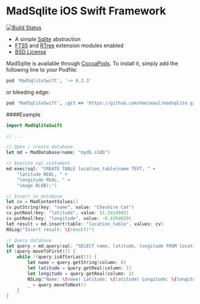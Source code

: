 # MadSqlite iOS Swift Framework

[![Build Status](https://travis-ci.org/manimaul/madsqlite-ios-swift.svg?branch=master)](https://travis-ci.org/manimaul/madsqlite-ios-swift)

 * A simple [Sqlite](https://sqlite.org) abstraction
 * [FTS5](https://sqlite.org/fts5.html) and [RTree](https://www.sqlite.org/rtree.html) extension modules enabled
 * [BSD License](LICENSE.md)


MadSqlite is available through [CocoaPods](http://cocoapods.org). To install
it, simply add the following line to your Podfile:

```ruby
pod 'MadSqliteSwift', '~> 0.2.3'
```
or bleeding edge:
```ruby
pod 'MadSqliteSwift', :git => 'https://github.com/manimaul/madsqlite.git'
```

####Example

```swift
import MadSqliteSwift

// ...

// Open / create database
let md = MadDatabase(name: "mydb.s3db")

// Execute sql statement
md.exec(sql: "CREATE TABLE location_table(name TEXT, " +
    "latitude REAL, " +
    "longitude REAL, " +
    "image BLOB);")

// Insert in database
let cv = MadContentValues()
cv.putString(key: "name", value: "Cheshire Cat")
cv.putReal(key: "latitude", value: 51.2414945)
cv.putReal(key: "longitude", value: -0.6354629)
let result = md.insert(table: "location_table", values: cv)
NSLog("Insert result: \(result)")

// Query database
let query = md.query(sql: "SELECT name, latitude, longitude FROM location_table WHERE name=?", args: ["Cheshire Cat"])
if (query.moveToFirst()) {
    while !(query.isAfterLast()) {
        let name = query.getString(column: 0)
        let latitude = query.getReal(column: 1)
        let longitude = query.getReal(column: 2)
        NSLog("Name: \(name) Latitude: \(latitude) Longitude: \(longitude)")
        _ = query.moveToNext()
    }
}
```
